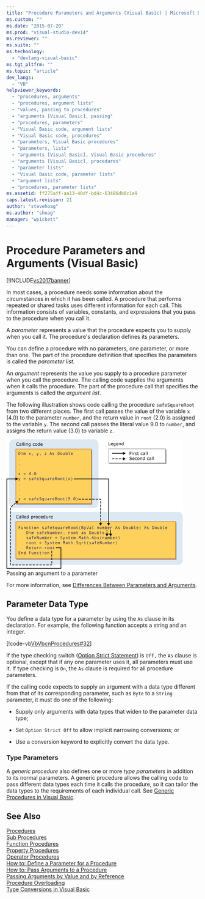 ```yaml
---
title: "Procedure Parameters and Arguments (Visual Basic) | Microsoft Docs"
ms.custom: ""
ms.date: "2015-07-20"
ms.prod: "visual-studio-dev14"
ms.reviewer: ""
ms.suite: ""
ms.technology: 
  - "devlang-visual-basic"
ms.tgt_pltfrm: ""
ms.topic: "article"
dev_langs: 
  - "VB"
helpviewer_keywords: 
  - "procedures, arguments"
  - "procedures, argument lists"
  - "values, passing to procedures"
  - "arguments [Visual Basic], passing"
  - "procedures, parameters"
  - "Visual Basic code, argument lists"
  - "Visual Basic code, procedures"
  - "parameters, Visual Basic procedures"
  - "parameters, lists"
  - "arguments [Visual Basic], Visual Basic procedures"
  - "arguments [Visual Basic], procedures"
  - "parameter lists"
  - "Visual Basic code, parameter lists"
  - "argument lists"
  - "procedures, parameter lists"
ms.assetid: ff275aff-aa13-40df-bd4c-63486db8c1e9
caps.latest.revision: 21
author: "stevehoag"
ms.author: "shoag"
manager: "wpickett"
---
```

# Procedure Parameters and Arguments (Visual Basic)
[!INCLUDE[vs2017banner](../../../../includes/vs2017banner.md)]

In most cases, a procedure needs some information about the circumstances in which it has been called. A procedure that performs repeated or shared tasks uses different information for each call. This information consists of variables, constants, and expressions that you pass to the procedure when you call it.  
  
 A *parameter* represents a value that the procedure expects you to supply when you call it. The procedure's declaration defines its parameters.  
  
 You can define a procedure with no parameters, one parameter, or more than one. The part of the procedure definition that specifies the parameters is called the *parameter list*.  
  
 An *argument* represents the value you supply to a procedure parameter when you call the procedure. The calling code supplies the arguments when it calls the procedure. The part of the procedure call that specifies the arguments is called the *argument list*.  
  
 The following illustration shows code calling the procedure `safeSquareRoot` from two different places. The first call passes the value of the variable `x` (4.0) to the parameter `number`, and the return value in `root` (2.0) is assigned to the variable `y`. The second call passes the literal value 9.0 to `number`, and assigns the return value (3.0) to variable `z`.  
  
 ![Graphic diagram of passing argument to parameter](../../../../visual-basic/programming-guide/language-features/procedures/media/parametersargue.gif "ParametersArgue")  
Passing an argument to a parameter  
  
 For more information, see [Differences Between Parameters and Arguments](../../../../visual-basic/programming-guide/language-features/procedures/differences-between-parameters-and-arguments.md).  
  
## Parameter Data Type  
 You define a data type for a parameter by using the `As` clause in its declaration. For example, the following function accepts a string and an integer.  
  
 [!code-vb[VbVbcnProcedures#32](../../../../samples/snippets/visualbasic/VS_Snippets_VBCSharp/VbVbcnProcedures/VB/Class1.vb#32)]  
  
 If the type checking switch ([Option Strict Statement](../../../../visual-basic/language-reference/statements/option-strict-statement.md)) is `Off,` the `As` clause is optional, except that if any one parameter uses it, all parameters must use it. If type checking is `On`, the `As` clause is required for all procedure parameters.  
  
 If the calling code expects to supply an argument with a data type different from that of its corresponding parameter, such as `Byte` to a `String` parameter, it must do one of the following:  
  
-   Supply only arguments with data types that widen to the parameter data type;  
  
-   Set `Option Strict Off` to allow implicit narrowing conversions; or  
  
-   Use a conversion keyword to explicitly convert the data type.  
  
### Type Parameters  
 A *generic procedure* also defines one or more *type parameters* in addition to its normal parameters. A generic procedure allows the calling code to pass different data types each time it calls the procedure, so it can tailor the data types to the requirements of each individual call. See [Generic Procedures in Visual Basic](../../../../visual-basic/programming-guide/language-features/data-types/generic-procedures.md).  
  
## See Also  
 [Procedures](../../../../visual-basic/programming-guide/language-features/procedures/index.md)   
 [Sub Procedures](../../../../visual-basic/programming-guide/language-features/procedures/sub-procedures.md)   
 [Function Procedures](../../../../visual-basic/programming-guide/language-features/procedures/function-procedures.md)   
 [Property Procedures](../../../../visual-basic/programming-guide/language-features/procedures/property-procedures.md)   
 [Operator Procedures](../../../../visual-basic/programming-guide/language-features/procedures/operator-procedures.md)   
 [How to: Define a Parameter for a Procedure](../../../../visual-basic/programming-guide/language-features/procedures/how-to-define-a-parameter-for-a-procedure.md)   
 [How to: Pass Arguments to a Procedure](../../../../visual-basic/programming-guide/language-features/procedures/how-to-pass-arguments-to-a-procedure.md)   
 [Passing Arguments by Value and by Reference](../../../../visual-basic/programming-guide/language-features/procedures/passing-arguments-by-value-and-by-reference.md)   
 [Procedure Overloading](../../../../visual-basic/programming-guide/language-features/procedures/procedure-overloading.md)   
 [Type Conversions in Visual Basic](../../../../visual-basic/programming-guide/language-features/data-types/type-conversions.md)
